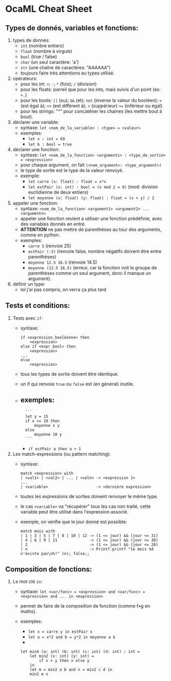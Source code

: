 # OcaML Cheat Sheet

## Types de donnés, variables et fonctions:

1.  types de donnés:
	- `int` (nombre entiers)
	- `float` (nombre à virgule)
	- `bool` (true / false)
	- `char` (un seul caractère: 'a')
	- `str` (une chaîne de caractères: "AAAAAA")
	- toujours faire très attentions au types utilisé.
2.  opérateurs:
	- pour les int: `+`; `-`; `*` (fois); `/` (division)
	- pour les floats: parreil que pour les ints, mais suivis d'un point (ex: `+.`)
	- pour les bools: `||` (ou); `&&` (et); `not` (inverse la valeur du booléen); `=` (est égal à); `<>` (est différent à); `>` (suppérieur) `<=` (inférieur ou égal)
	- pour les strings: "^" pour concaténer les chaines (les mettre bout à bout).
3.  déclarer une variable:
	- syntaxe: `let <nom_de_la_variable> : <type> = <valeur>`
	- exemples:
		- `let x : int = 69`
		- `let b : bool = true`
4.  déclarer une fonction:
	- syntaxe: `let <nom_de_la_fonction> <arguments> : <type_de_sortie> = <expression>`
	- pour chaque argument, on fait `(<nom_argument>: <type_argument>)`
	- le type de sortie est le type de la valeur renvoyé.
	- exemple:
		- `let carre (x: float) : float = x*x`
		- `let estPair (x: int) : bool = (x mod 2 = 0)` (mod: division euclidienne de deux entiers)
		- `let moyenne (x: float) (y: float) : float = (x + y) / 2`
5.  appeler une fonction:
	- syntaxe: `<nom_de_la_fonction> <argument1> <argument2> ... <argumentn>`
	- appeler une fonction revient a utiliser une fonction prédéfinie, avec des variables donnés en entré.
	- **ATTENTION** ne pas mettre de parenthèses au tour des arguments, comme en python.
	- exemples:
		- `carre 5` (renvoie 25)
		- `estPair (-3)` (renvoie false, nombre négatifs doivent être entre parenthèses)
		- `moyenne 12.5 16.5` (renvoie 14.5)
		- `moyenne (12.5 16.5)` (erreur, car la fonction voit le groupe de parenthèses comme un seul argument, donc il manque un argument).
6.  définir un type:
	<!-- FIXME: Pas oublier de remplir ça ce soir. -->
	- lol j'ai pas compris, on verra ça plus tard



## Tests et conditions:

1.  Tests avec `if`:
	- syntaxe:

		```
		if <expression_booléenne> then
			<expression>
		else if <expr_bool> then
			<expression>
		...
		else
			<expression>
		```

	- tous les types de sortie doivent être identique.
	- un if qui renvoie `true` ou `false` est (en général) inutile.
	- exemples:
		-

			```
			let y = 15
			if x >= 10 then 
				moyenne x y
			else
				moyenne 10 y
			```

		- `if estPair a then a + 1`
2.  Les match-expressions (ou pattern matching):
	- syntaxe:

		```
		match <expression> with
		| <val1> | <val2> | ... | <valn> -> <expression 1>
		...
		| <variable>					 -> <dernière expression>
		```

	- toutes les expressions de sorties doivent renvoyer le même type.
	- le cas `<variable>` va "récupérer" tous les cas non traité, cette variable peut être utilisé dans l'expression associé.
	- exemple, on verifie que le jour donné est possible:
		
		```
		match mois with
		| 1 | 3 | 5 | 7 | 8 | 10 | 12 -> (1 <= jour) && (jour <= 31)
		| 4 | 6 | 9 | 11			  -> (1 <= jour) && (jour <= 30)
		| 2							  -> (1 <= jour) && (jour <= 28)
		| n							  -> Printf.printf "le mois %d n'existe pas\n%!" (n); false;;
		```


## Composition de fonctions:

1.  Le mot clé `in`:
	- syntaxe: `let <var/func> = <expression> and <var/func> = <expression> and ... in <expression>`
	- permet de faire de la composition de fonction (comme f•g en maths).
	- exemples:
		- `let x = carre y in estPair x`
		- `let a = x*2 and b = y*2 in moyenne a b`
		- 

		```
		let min4 (a: int) (b: int) (c: int) (d: int) : int =
			let min2 (x: int) (y: int) = 
				if x > y then x else y
			in
			let m = min2 a b and n = min2 c d in
			min2 m n
		```
